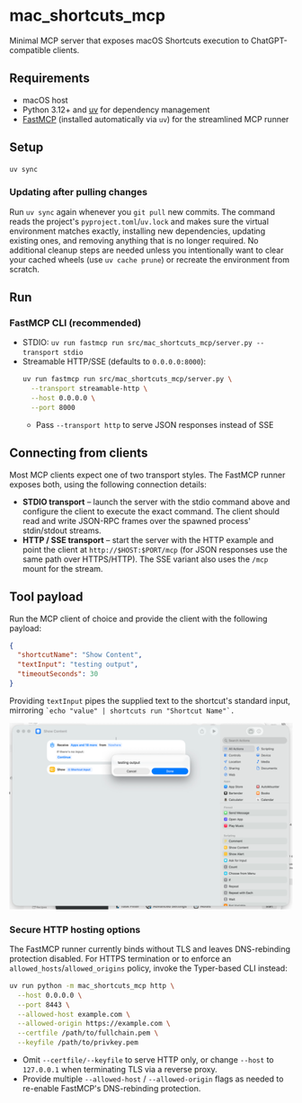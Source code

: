 # mac_shortcuts_mcp

Minimal MCP server that exposes macOS Shortcuts execution to ChatGPT-compatible clients.

## Requirements
- macOS host
- Python 3.12+ and [uv](https://docs.astral.sh/uv/) for dependency management
- [FastMCP](https://pypi.org/project/fastmcp/) (installed automatically via `uv`) for the streamlined MCP runner

## Setup
```bash
uv sync
```

### Updating after pulling changes

Run `uv sync` again whenever you `git pull` new commits. The command reads the
project's `pyproject.toml`/`uv.lock` and makes sure the virtual environment
matches exactly, installing new dependencies, updating existing ones, and
removing anything that is no longer required. No additional cleanup steps are
needed unless you intentionally want to clear your cached wheels (use `uv cache
prune`) or recreate the environment from scratch.

## Run

### FastMCP CLI (recommended)
- STDIO: `uv run fastmcp run src/mac_shortcuts_mcp/server.py --transport stdio`
- Streamable HTTP/SSE (defaults to `0.0.0.0:8000`):
  ```bash
  uv run fastmcp run src/mac_shortcuts_mcp/server.py \
    --transport streamable-http \
    --host 0.0.0.0 \
    --port 8000
  ```
  - Pass `--transport http` to serve JSON responses instead of SSE

## Connecting from clients

Most MCP clients expect one of two transport styles. The FastMCP runner exposes
both, using the following connection details:

- **STDIO transport** – launch the server with the stdio command above and
  configure the client to execute the exact command. The client should read and
  write JSON-RPC frames over the spawned process' stdin/stdout streams.
- **HTTP / SSE transport** – start the server with the HTTP example and point
  the client at `http://$HOST:$PORT/mcp` (for JSON responses use the same path
  over HTTPS/HTTP). The SSE variant also uses the `/mcp` mount for the stream.

## Tool payload

Run the MCP client of choice and provide the client with the following payload:

```json
{
  "shortcutName": "Show Content",
  "textInput": "testing output",
  "timeoutSeconds": 30
}
```

Providing `textInput` pipes the supplied text to the shortcut's standard input,
mirroring ``` `echo "value" | shortcuts run "Shortcut Name"`. ```

![Screenshot of a successful run of a shortcut.](https://github.com/CaseyRo/mac_shortcuts_mcp/blob/fd3b0a480d87c82740672bf2a11e6df8ff224b11/img/SCR-20251015-odll.png)

### Secure HTTP hosting options

The FastMCP runner currently binds without TLS and leaves DNS-rebinding
protection disabled. For HTTPS termination or to enforce an
`allowed_hosts`/`allowed_origins` policy, invoke the Typer-based CLI
instead:

```bash
uv run python -m mac_shortcuts_mcp http \
  --host 0.0.0.0 \
  --port 8443 \
  --allowed-host example.com \
  --allowed-origin https://example.com \
  --certfile /path/to/fullchain.pem \
  --keyfile /path/to/privkey.pem
```

- Omit `--certfile/--keyfile` to serve HTTP only, or change `--host`
  to `127.0.0.1` when terminating TLS via a reverse proxy.
- Provide multiple `--allowed-host` / `--allowed-origin` flags as
  needed to re-enable FastMCP's DNS-rebinding protection.


